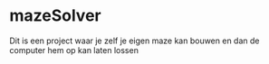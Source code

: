 # mazeSolver
 Dit is een project waar je zelf je eigen maze kan bouwen en dan de computer hem op kan laten lossen
